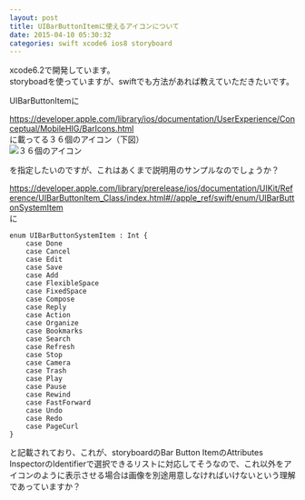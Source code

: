 ```yaml
---
layout: post
title: UIBarButtonItemに使えるアイコンについて
date: 2015-04-10 05:30:32
categories: swift xcode6 ios8 storyboard
---
```

<p>xcode6.2で開発しています。<br>
storyboadを使っていますが、swiftでも方法があれば教えていただきたいです。</p>

<p>UIBarButtonItemに</p>

<p><a href="https://developer.apple.com/library/ios/documentation/UserExperience/Conceptual/MobileHIG/BarIcons.html" rel="nofollow noreferrer">https://developer.apple.com/library/ios/documentation/UserExperience/Conceptual/MobileHIG/BarIcons.html</a><br>
に載ってる３６個のアイコン（下図）<br>
<img src="https://i.stack.imgur.com/EJYXZ.png" alt="３６個のアイコン"></p>

<p>を指定したいのですが、これはあくまで説明用のサンプルなのでしょうか？</p>

<p><a href="https://developer.apple.com/library/prerelease/ios/documentation/UIKit/Reference/UIBarButtonItem_Class/index.html#//apple_ref/swift/enum/UIBarButtonSystemItem" rel="nofollow noreferrer">https://developer.apple.com/library/prerelease/ios/documentation/UIKit/Reference/UIBarButtonItem_Class/index.html#//apple_ref/swift/enum/UIBarButtonSystemItem</a><br>
に</p>

```
enum UIBarButtonSystemItem : Int {
    case Done
    case Cancel
    case Edit
    case Save
    case Add
    case FlexibleSpace
    case FixedSpace
    case Compose
    case Reply
    case Action
    case Organize
    case Bookmarks
    case Search
    case Refresh
    case Stop
    case Camera
    case Trash
    case Play
    case Pause
    case Rewind
    case FastForward
    case Undo
    case Redo
    case PageCurl
}
```

<p>と記載されており、これが、storyboardのBar Button ItemのAttributes InspectorのIdentifierで選択できるリストに対応してそうなので、これ以外をアイコンのように表示させる場合は画像を別途用意しなければいけないという理解であっていますか？</p>
